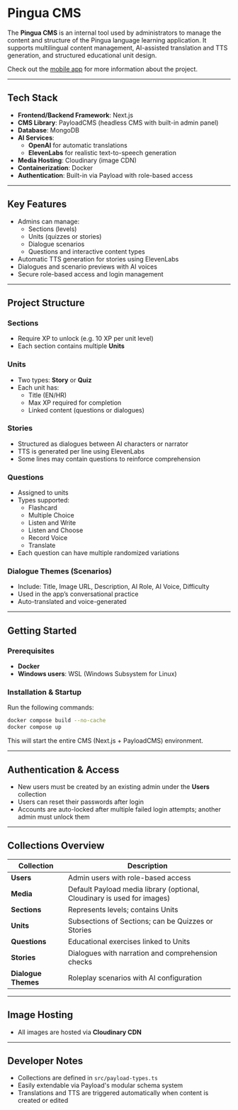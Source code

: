 # Pingua CMS

The **Pingua CMS** is an internal tool used by administrators to manage the content and structure of the Pingua language learning application. It supports multilingual content management, AI-assisted translation and TTS generation, and structured educational unit design.

Check out the [mobile app](https://github.com/damix00/pingua-expo-app) for more information about the project.

---

## Tech Stack

- **Frontend/Backend Framework**: Next.js  
- **CMS Library**: PayloadCMS (headless CMS with built-in admin panel)  
- **Database**: MongoDB  
- **AI Services**:  
  - **OpenAI** for automatic translations  
  - **ElevenLabs** for realistic text-to-speech generation  
- **Media Hosting**: Cloudinary (image CDN)  
- **Containerization**: Docker  
- **Authentication**: Built-in via Payload with role-based access

---

## Key Features

- Admins can manage:
  - Sections (levels)
  - Units (quizzes or stories)
  - Dialogue scenarios
  - Questions and interactive content types
- Automatic TTS generation for stories using ElevenLabs
- Dialogues and scenario previews with AI voices
- Secure role-based access and login management

---

## Project Structure

### Sections

- Require XP to unlock (e.g. 10 XP per unit level)
- Each section contains multiple **Units**

### Units

- Two types: **Story** or **Quiz**
- Each unit has:
  - Title (EN/HR)
  - Max XP required for completion
  - Linked content (questions or dialogues)

### Stories

- Structured as dialogues between AI characters or narrator
- TTS is generated per line using ElevenLabs
- Some lines may contain questions to reinforce comprehension

### Questions

- Assigned to units
- Types supported:
  - Flashcard
  - Multiple Choice
  - Listen and Write
  - Listen and Choose
  - Record Voice
  - Translate
- Each question can have multiple randomized variations

### Dialogue Themes (Scenarios)

- Include: Title, Image URL, Description, AI Role, AI Voice, Difficulty
- Used in the app’s conversational practice
- Auto-translated and voice-generated

---

## Getting Started

### Prerequisites

- **Docker**
- **Windows users**: WSL (Windows Subsystem for Linux)

### Installation & Startup

Run the following commands:

```bash
docker compose build --no-cache
docker compose up
```

This will start the entire CMS (Next.js + PayloadCMS) environment.

---

## Authentication & Access

- New users must be created by an existing admin under the **Users** collection
- Users can reset their passwords after login
- Accounts are auto-locked after multiple failed login attempts; another admin must unlock them

---

## Collections Overview

| Collection        | Description                                                                 |
|-------------------|-----------------------------------------------------------------------------|
| **Users**          | Admin users with role-based access                                         |
| **Media**          | Default Payload media library (optional, Cloudinary is used for images)    |
| **Sections**       | Represents levels; contains Units                                          |
| **Units**          | Subsections of Sections; can be Quizzes or Stories                         |
| **Questions**      | Educational exercises linked to Units                                      |
| **Stories**        | Dialogues with narration and comprehension checks                          |
| **Dialogue Themes**| Roleplay scenarios with AI configuration                                   |

---

## Image Hosting

- All images are hosted via **Cloudinary CDN**

---

## Developer Notes

- Collections are defined in `src/payload-types.ts`
- Easily extendable via Payload's modular schema system
- Translations and TTS are triggered automatically when content is created or edited

